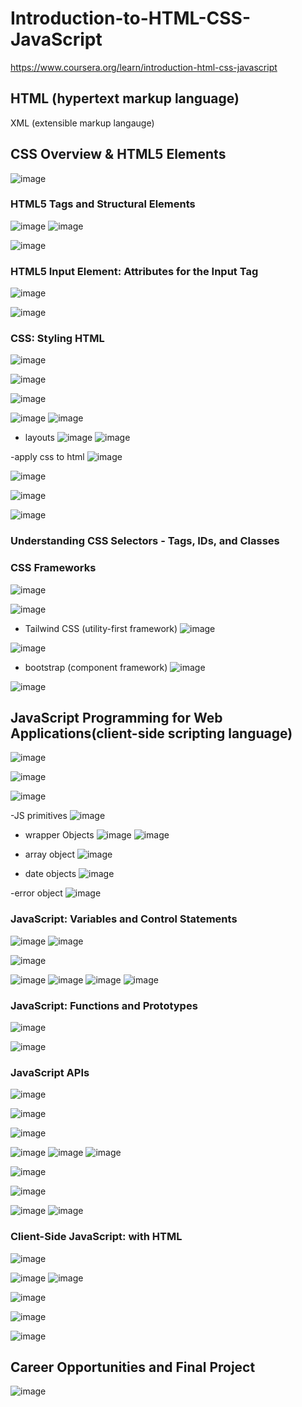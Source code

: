 # Introduction-to-HTML-CSS-JavaScript
https://www.coursera.org/learn/introduction-html-css-javascript


## HTML (hypertext markup language)

XML (extensible markup langauge)


## CSS Overview & HTML5 Elements
![image](https://github.com/user-attachments/assets/3dd68bdd-ac92-4cfb-8629-c07b201f4d7e)

### HTML5 Tags and Structural Elements
![image](https://github.com/user-attachments/assets/7ea55df9-c07f-4e1a-ade1-d3a07387f961)
![image](https://github.com/user-attachments/assets/0ad0a18e-d1cb-44dc-b16a-316b50e0c3f9)

![image](https://github.com/user-attachments/assets/1c3dc19d-68c2-4bb2-ab95-ff89db997d28)

### HTML5 Input Element: Attributes for the Input Tag
![image](https://github.com/user-attachments/assets/aae1121a-e4c1-4d8c-82cb-2b2e76d0fe4e)

![image](https://github.com/user-attachments/assets/77983a25-663a-4aab-b308-6040130bebf7)

### CSS: Styling HTML
![image](https://github.com/user-attachments/assets/1aec65f9-7ccc-4bf0-b367-457a9a4161c2)

![image](https://github.com/user-attachments/assets/9681712f-9f86-4598-98d0-cb5cc2010e61)

![image](https://github.com/user-attachments/assets/13aedca4-4a9a-4b33-831a-40ec29d56800)

![image](https://github.com/user-attachments/assets/68e62c98-a45d-4cc3-a8d1-663a12b7563d)
![image](https://github.com/user-attachments/assets/f25cea02-c82c-4b42-bfe9-d54415a0e045)

- layouts
  ![image](https://github.com/user-attachments/assets/b14ff2a3-b9b3-4cdc-a73c-a41c78603293)
  ![image](https://github.com/user-attachments/assets/124d276c-582d-4df3-8454-7d2f744aa666)

-apply css to html
![image](https://github.com/user-attachments/assets/b7e6d207-4235-42b0-a5fe-2c437a92f642)

![image](https://github.com/user-attachments/assets/16fe77bf-b70a-420e-8401-4f7007213e9c)

![image](https://github.com/user-attachments/assets/55b0b22b-2a22-4b64-a67b-e5f34834a2f9)

![image](https://github.com/user-attachments/assets/e8751752-b754-4dcc-aa76-c4ef1d9d1314)

### Understanding CSS Selectors - Tags, IDs, and Classes

### CSS Frameworks
![image](https://github.com/user-attachments/assets/d5747954-df4f-4ed1-b8b5-f9fd5de7f3f2)

![image](https://github.com/user-attachments/assets/0abb9a51-f82a-4f47-9142-8a9da49e9db6)

- Tailwind CSS (utility-first framework)
  ![image](https://github.com/user-attachments/assets/3154c6dc-8f3d-43bf-81ae-ee6ce10a80aa)
  

![image](https://github.com/user-attachments/assets/73b8c8f0-ba48-4c66-abec-d8ffb649513a)

- bootstrap (component framework)
  ![image](https://github.com/user-attachments/assets/e1ea6348-143d-4315-9378-e9b3c1dea1e7)

![image](https://github.com/user-attachments/assets/731bfb4f-1e10-4c53-a9f0-96cd9ce7ef40)




## JavaScript Programming for Web Applications(client-side scripting language)
![image](https://github.com/user-attachments/assets/b2d3944e-ce78-4784-86fb-1f367500a91e)

![image](https://github.com/user-attachments/assets/a72715b8-d176-4c87-b62d-0d3ef49b93e3)

![image](https://github.com/user-attachments/assets/93973a39-4895-4ae5-9183-1ddaeded5cdc)

-JS primitives
![image](https://github.com/user-attachments/assets/b4193d2d-6e11-4665-bdfe-964fce653807)

- wrapper Objects
  ![image](https://github.com/user-attachments/assets/16282e57-24be-40b6-bed4-095bba2139df)
![image](https://github.com/user-attachments/assets/e3f496a7-978b-4c36-92f9-7293afb3de25)

- array object
  ![image](https://github.com/user-attachments/assets/5c33e4b8-17a6-40fa-a16d-59aa30def9c4)

- date objects
  ![image](https://github.com/user-attachments/assets/739d007d-8cb7-45f3-b931-97d48cbd36c5)

-error object
![image](https://github.com/user-attachments/assets/d1cfd61e-ea28-4167-8581-96c23fc7a898)


### JavaScript: Variables and Control Statements
![image](https://github.com/user-attachments/assets/7a6d7b5a-716d-42ee-8acf-00fba5b51bad)
![image](https://github.com/user-attachments/assets/b6812105-92fc-41ae-8107-c667715ebcb1)

![image](https://github.com/user-attachments/assets/6fce4718-931e-4276-97d2-b5e4ec0f6b8f)

![image](https://github.com/user-attachments/assets/58eaa442-e2e7-4d12-8e27-5d9222c05a4b)
![image](https://github.com/user-attachments/assets/ffc930bc-7abd-4e2a-9c89-2a243bbb2f44)
![image](https://github.com/user-attachments/assets/1db29660-8356-4831-9490-6b873297dca3)
![image](https://github.com/user-attachments/assets/1206f7d1-38ec-4971-94c3-0393e89c4a3b)


### JavaScript: Functions and Prototypes
![image](https://github.com/user-attachments/assets/b51593b0-dc6b-48db-9777-082f453c4572)

![image](https://github.com/user-attachments/assets/a2ebb057-64c6-421f-8002-50616bb187fe)

### JavaScript APIs
![image](https://github.com/user-attachments/assets/50db2ddb-3c0f-430c-9b70-7fdbb5f60fa8)

![image](https://github.com/user-attachments/assets/8bbc77d4-14f1-4a45-a629-3c5d722fa63c)


![image](https://github.com/user-attachments/assets/7dd77f90-3cda-402d-bec0-35563e20e715)

![image](https://github.com/user-attachments/assets/b5d44223-782f-468f-bf07-e21cdabdae9c)
![image](https://github.com/user-attachments/assets/979cd749-113f-4c7b-8d92-f4a35d783395)
![image](https://github.com/user-attachments/assets/160a859f-0812-46fb-b625-8d78392d1bbd)

![image](https://github.com/user-attachments/assets/cf9c636c-31ed-4b08-8cbb-59556b7379cd)

![image](https://github.com/user-attachments/assets/9fefc08a-7f81-4080-8759-c420d9aea658)

![image](https://github.com/user-attachments/assets/5267f168-5863-437b-a597-4dbb3e8ea06c)
![image](https://github.com/user-attachments/assets/42261a16-57b8-4cda-a12d-730aceb09885)

### Client-Side JavaScript: with HTML
![image](https://github.com/user-attachments/assets/d36a99f3-6297-4401-876f-5ba532e6b327)

![image](https://github.com/user-attachments/assets/3b07e072-4a90-48cd-bad6-8388f26da0d9)
![image](https://github.com/user-attachments/assets/8f1b2162-4fd9-401d-a25a-b6aec5b14a8a)

![image](https://github.com/user-attachments/assets/0e4b1656-5343-44b9-93fa-81e695672856)

![image](https://github.com/user-attachments/assets/8577ee76-d410-4f6b-a3d5-a24e2ecd60e4)

![image](https://github.com/user-attachments/assets/f2932fb0-4048-4838-9300-6948180ec927)







## Career Opportunities and Final Project
![image](https://github.com/user-attachments/assets/20897878-eb67-461c-8878-ffb27d35c3e5)
